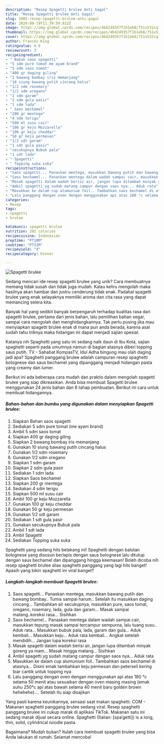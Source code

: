 ```yaml
---
description: "Resep Spagetti brulee Anti Gagal"
title: "Resep Spagetti brulee Anti Gagal"
slug: 1005-resep-spagetti-brulee-anti-gagal
date: 2020-09-19T11:39:59.812Z
image: https://img-global.cpcdn.com/recipes/4b4249357f1b1eb8/751x532cq70/spagetti-brulee-foto-resep-utama.jpg
thumbnail: https://img-global.cpcdn.com/recipes/4b4249357f1b1eb8/751x532cq70/spagetti-brulee-foto-resep-utama.jpg
cover: https://img-global.cpcdn.com/recipes/4b4249357f1b1eb8/751x532cq70/spagetti-brulee-foto-resep-utama.jpg
author: Frances King
ratingvalue: 4.6
reviewcount: 3
recipeingredient:
- " Bahan saos spagetti"
- "5 sdm pure tomat me ayam brand"
- "5 sdm saos tomat"
- "400 gr daging giling"
- "2 bawang bombay iris memanjang"
- "10 siung bawang putih cincang halus"
- "1/2 sdm rosemary"
- "1/2 sdm oregano"
- "1 sdm garam"
- "2 sdm gula pasir"
- "1 sdm lada"
- " Saos bechamel"
- "200 gr mentega"
- "4 sdm terigu"
- "500 ml susu cair"
- "100 gr keju Mozzarella"
- "100 gr keju cheddar"
- "50 gr keju permesan"
- "1/2 sdt garam"
- "1 sdt gula pasir"
- "secukupnya Bubuk pala"
- "1 sdt lada"
- " Spagetti"
- " Topping suka suka"
recipeinstructions:
- "Saos spagetti... Panaskan mentega, masukkan bawang putih dan bawang bombay.. Tumis sampai harum.. Setelah itu masukkan daging cincang... Tambahkan air secukupnya, masukkan pure, saos tomat, oregano, rosemary, lada, gula dan garam... Masak sampai matang..koreksi rasa... Sisihkan"
- "Saos bechamel... Panaskan mentega dalam wadah sampai cair, masukkan tepung masak sampai tercampur sempurna, lalu tuang susu.. Aduk rata... Masukkan bubuk pala, lada, garam dan gula... Aduk kembali... Masukkan keju... Aduk rata kembali... Angkat setelah mendidih... Jangan lupa koreksi rasa"
- "Masak spagetti dalam wadah berisi air, jangan lupa ditambah minyak goreng ya mam... Masak hingga matang... Sisihkan"
- "Ambil spagetti yg sudah matang campur dengan saos nya... Aduk rata"
- "Masukkan ke dalam cup alumunium foil.. Tambahkan saos bechamel di atasnya... Disini emak tambahkan keju permesan dan peterseli kering biar cantik untuk topping nya"
- "Lalu panggang dengan oven dengan menggunakan api atas 180 °c selama 50 menit atau sesuaikan dengan oven masing masing (emak suhu 250°c api atas bawah selama 40 menit baru golden brown hehehehe).... Setelah itu siap disajikan"
categories:
- Resep
tags:
- spagetti
- brulee

katakunci: spagetti brulee 
nutrition: 202 calories
recipecuisine: Indonesian
preptime: "PT10M"
cooktime: "PT31M"
recipeyield: "4"
recipecategory: Dinner

---
```



![Spagetti brulee](https://img-global.cpcdn.com/recipes/4b4249357f1b1eb8/751x532cq70/spagetti-brulee-foto-resep-utama.jpg)

Sedang mencari ide resep spagetti brulee yang unik? Cara membuatnya memang tidak susah dan tidak juga mudah. Kalau keliru mengolah maka hasilnya akan hambar dan justru cenderung tidak enak. Padahal spagetti brulee yang enak selayaknya memiliki aroma dan cita rasa yang dapat memancing selera kita.

Banyak hal yang sedikit banyak berpengaruh terhadap kualitas rasa dari spagetti brulee, pertama dari jenis bahan, lalu pemilihan bahan segar, sampai cara mengolah dan menghidangkannya. Tak perlu pusing jika mau menyiapkan spagetti brulee enak di mana pun anda berada, karena asal sudah tahu triknya maka hidangan ini dapat menjadi sajian spesial.

Katanya nih Spaghetti yang satu ini sedang naik daun di Ibu Kota, sajian spaghetti seperti pada umumnya namun di bagian atasnya diberi topping saus putih. TV - Sahabat KompasTV, Idul Adha bingung mau olah daging jadi apa? Spaghetti panggang brulee adalah campuran resep spaghetti bolognese dan saus bechamel yang dipanggang menjadi hidangan pasta yang creamy dan lumer.


Berikut ini ada beberapa cara mudah dan praktis dalam mengolah spagetti brulee yang siap dikreasikan. Anda bisa membuat Spagetti brulee menggunakan 24 jenis bahan dan 6 tahap pembuatan. Berikut ini cara untuk membuat hidangannya.

<!--inarticleads1-->

##### Bahan-bahan dan bumbu yang digunakan dalam menyiapkan Spagetti brulee:

1. Siapkan  Bahan saos spagetti
1. Sediakan 5 sdm pure tomat (me ayam brand)
1. Ambil 5 sdm saos tomat
1. Siapkan 400 gr daging giling
1. Siapkan 2 bawang bombay iris memanjang
1. Gunakan 10 siung bawang putih cincang halus
1. Gunakan 1/2 sdm rosemary
1. Gunakan 1/2 sdm oregano
1. Siapkan 1 sdm garam
1. Siapkan 2 sdm gula pasir
1. Sediakan 1 sdm lada
1. Siapkan  Saos bechamel
1. Siapkan 200 gr mentega
1. Sediakan 4 sdm terigu
1. Siapkan 500 ml susu cair
1. Ambil 100 gr keju Mozzarella
1. Gunakan 100 gr keju cheddar
1. Gunakan 50 gr keju permesan
1. Gunakan 1/2 sdt garam
1. Sediakan 1 sdt gula pasir
1. Gunakan secukupnya Bubuk pala
1. Ambil 1 sdt lada
1. Ambil  Spagetti
1. Sediakan  Topping suka suka


Spaghetti yang sedang hits belakang ini! Spaghetti dengan balutan bolognese yang disusun berlapis dengan saus bolognese lalu ditutup dengan saus bechamel dan dipanggang hingga keemasan! Boleh dicoba nih resep spaghetti brulee alias spaghetti panggang yang lagi hits banget! Apasih yang bikin spaghetti ini viral banget? 

<!--inarticleads2-->

##### Langkah-langkah membuat Spagetti brulee:

1. Saos spagetti... Panaskan mentega, masukkan bawang putih dan bawang bombay.. Tumis sampai harum.. Setelah itu masukkan daging cincang... Tambahkan air secukupnya, masukkan pure, saos tomat, oregano, rosemary, lada, gula dan garam... Masak sampai matang..koreksi rasa... Sisihkan
1. Saos bechamel... Panaskan mentega dalam wadah sampai cair, masukkan tepung masak sampai tercampur sempurna, lalu tuang susu.. Aduk rata... Masukkan bubuk pala, lada, garam dan gula... Aduk kembali... Masukkan keju... Aduk rata kembali... Angkat setelah mendidih... Jangan lupa koreksi rasa
1. Masak spagetti dalam wadah berisi air, jangan lupa ditambah minyak goreng ya mam... Masak hingga matang... Sisihkan
1. Ambil spagetti yg sudah matang campur dengan saos nya... Aduk rata
1. Masukkan ke dalam cup alumunium foil.. Tambahkan saos bechamel di atasnya... Disini emak tambahkan keju permesan dan peterseli kering biar cantik untuk topping nya
1. Lalu panggang dengan oven dengan menggunakan api atas 180 °c selama 50 menit atau sesuaikan dengan oven masing masing (emak suhu 250°c api atas bawah selama 40 menit baru golden brown hehehehe).... Setelah itu siap disajikan


Yang pasti karena keunikannya, sensasi saat makan spaghetti. COM - Makanan spaghetti panggang brulee sedang viral. Resep spaghetti panggang brulee ini cukup marak di aplikasi TikTok. Makanan satu ini sedang marak dijual secara online. Spaghetti (Italian: [spaˈɡetti]) is a long, thin, solid, cylindrical noodle pasta. 

Bagaimana? Mudah bukan? Itulah cara membuat spagetti brulee yang bisa Anda lakukan di rumah. Selamat mencoba!
